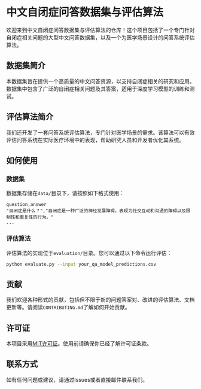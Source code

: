 # 中文自闭症问答数据集与评估算法

欢迎来到中文自闭症问答数据集与评估算法的仓库！这个项目包括了一个专门针对自闭症相关问题的大型中文问答数据集，以及一个为医学场景设计的问答系统评估算法。

## 数据集简介

本数据集旨在提供一个高质量的中文问答资源，以支持自闭症相关的研究和应用。数据集中包含了广泛的自闭症相关问题及其答案，适用于深度学习模型的训练和测试。

## 评估算法简介

我们还开发了一套问答系统评估算法，专门针对医学场景的需求。该算法可以有效评估问答系统在实际医疗环境中的表现，帮助研究人员和开发者优化其系统。

## 如何使用

### 数据集

数据集存储在`data/`目录下，请按照如下格式使用：

```plaintext
question,answer
"自闭症是什么？","自闭症是一种广泛的神经发展障碍，表现为社交互动和沟通的障碍以及限制性和重复性的行为。"
...
```

### 评估算法

评估算法的实现位于`evaluation/`目录。您可以通过以下命令运行评估：

```bash
python evaluate.py --input your_qa_model_predictions.csv
```

## 贡献

我们欢迎各种形式的贡献，包括但不限于新的问题答案对、改进的评估算法、文档更新等。请阅读`CONTRIBUTING.md`了解如何开始贡献。

## 许可证

本项目采用[MIT许可证](LICENSE)。使用前请确保你已经了解许可证条款。

## 联系方式

如有任何问题或建议，请通过Issues或者直接邮件联系我们。
